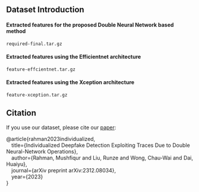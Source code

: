 ## Dataset Introduction

#### Extracted features for the proposed Double Neural Network based method

```required-final.tar.gz```

#### Extracted features using the Efficientnet architecture

```feature-effcientnet.tar.gz```

#### Extracted features using the Xception architecture

```feature-xception.tar.gz```


## Citation

If you use our dataset, please cite our <a href="https://arxiv.org/abs/2312.08034">paper</a>:

@article{rahman2023individualized,<br>
  &ensp;&ensp;title={Individualized Deepfake Detection Exploiting Traces Due to Double Neural-Network Operations},<br>
  &ensp;&ensp;author={Rahman, Mushfiqur and Liu, Runze and Wong, Chau-Wai and Dai, Huaiyu},<br>
  &ensp;&ensp;journal={arXiv preprint arXiv:2312.08034},<br>
  &ensp;&ensp;year={2023}<br>
}

